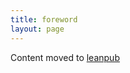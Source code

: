 ```yaml
---
title: foreword
layout: page
---
```


Content moved to [leanpub](https://leanpub.com/darkroomretreat/read#foreword)
